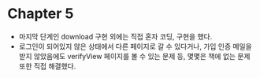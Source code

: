 # Chapter 5

- 마지막 단계인 download 구현 외에는 직접 혼자 코딩, 구현을 했다.
- 로그인이 되어있지 않은 상태에서 다른 페이지로 갈 수 있다거나, 가입 인증 메일을 받지 않았음에도 verifyView 페이지를 볼 수 있는 문제 등, 몇몇은 책에 없는 문제 또한 직접 해결했다.